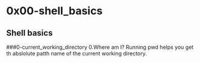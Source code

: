 # 0x00-shell_basics

## Shell basics

###0-current_working_directory
0.Where am I?
Running pwd helps you get th abslolute patth name of the current working directory.
